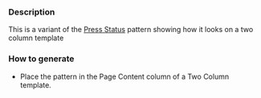 ### Description
This is a variant of the [Press Status](./?p=molecules-press-status) pattern showing how it looks on a two column template

### How to generate
* Place the pattern in the Page Content column of a Two Column template.
